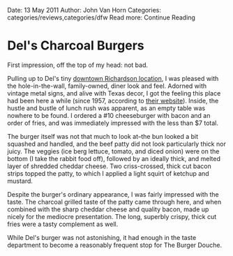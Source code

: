 Date: 13 May 2011
Author: John Van Horn
Categories: categories/reviews,categories/dfw
Read more: Continue Reading

# Del's Charcoal Burgers

First impression, off the top of my head: not bad.

Pulling up to Del's tiny <a title="Del's on Google Maps" href="http://maps.google.com/maps/ms?ie=UTF8&amp;hl=en&amp;msa=0&amp;ll=32.949308,-96.729555&amp;spn=0.005366,0.009012&amp;z=17&amp;iwloc=lyrftr:m,7086414873870413700,32.948272,-96.731358&amp;msid=106979723255047965064.00048f0eac35f230c331f" target="_blank">downtown Richardson location</a>, I was pleased with the hole-in-the-wall, family-owned, diner look and feel. Adorned with vintage metal signs, and alive with Texas decor, I got the feeling this place had been here a while (since 1957, according to <a href="http://delsburgers.com/">their website</a>). Inside, the hustle and bustle of lunch rush was apparent, as an empty table was nowhere to be found. I ordered a #10 cheeseburger with bacon and an order of fries, and was immediately impressed with the less than $7 total.

The burger itself was not that much to look at–the bun looked a bit squashed and handled, and the beef patty did not look particularly thick nor juicy. The veggies (ice berg lettuce, tomato, and diced onion) were on the bottom (I take the rabbit food off), followed by an ideally thick, and melted layer of shredded cheddar cheese. Two criss-crossed, thick cut bacon strips topped the patty, to which I applied a light squirt of ketchup and mustard.

Despite the burger's ordinary appearance, I was fairly impressed with the taste. The charcoal grilled taste of the patty came through here, and when combined with the sharp cheddar cheese and quality bacon, made up nicely for the mediocre presentation. The long, superbly crispy, thick cut fries were a tasty complement as well.

While Del's burger was not astonishing, it had enough in the taste department to become a reasonably frequent stop for The Burger Douche.
